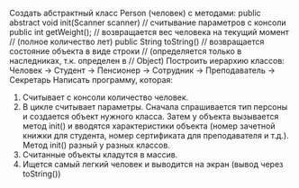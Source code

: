 Создать абстрактный класс Person (человек) с методами: 
public abstract void init(Scanner scanner) // считывание параметров с консоли 
public int getWeight(); // возвращается вес человека на текущий 
момент
// (полное количество лет) 
public String toString() // возвращается состояние объекта в виде строки
// (определяется только в наследниках, т.к. 
определен в
// Object) 
Построить иерархию классов: 
Человек → Студент
→ Пенсионер
→ Сотрудник → Преподаватель
→ Секретарь
Написать программу, которая: 
1) Считывает с консоли количество человек.
2) В цикле считывает параметры. Сначала спрашивается тип персоны и создается объект 
нужного класса. Затем у объекта вызывается метод init() и вводятся характеристики 
объекта (номер зачетной книжки для студента, номер сертификата для преподавателя и 
т.д.). 
Метод init() разный у разных классов. 
3) Считанные объекты кладутся в массив.
4) Ищется самый легкий человек и выводится на экран (вывод через toString())
